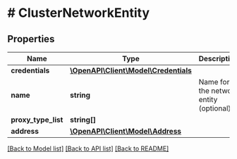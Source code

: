 # # ClusterNetworkEntity

## Properties

Name | Type | Description | Notes
------------ | ------------- | ------------- | -------------
**credentials** | [**\OpenAPI\Client\Model\Credentials**](Credentials.md) |  | [optional]
**name** | **string** | Name for the network entity (optional) | [optional]
**proxy_type_list** | **string[]** |  | [optional]
**address** | [**\OpenAPI\Client\Model\Address**](Address.md) |  |

[[Back to Model list]](../../README.md#models) [[Back to API list]](../../README.md#endpoints) [[Back to README]](../../README.md)
